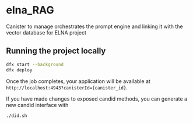 # elna_RAG

Canister to manage orchestrates the prompt engine and linking it with the vector database for ELNA project


## Running the project locally

```bash
dfx start --background
dfx deploy
```

Once the job completes, your application will be available at `http://localhost:4943?canisterId={canister_id}`.

If you have made changes to exposed candid methods, you can generate a new candid interface with

```bash
./did.sh
```